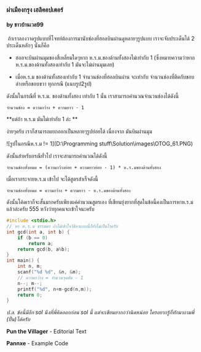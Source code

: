 ### ผ่าเมืองกรุง เฮลิคอปเตอร์

#### by ชาวบ้านเวล99

​	ถ้าเราลองวาดรูปแบบที่โจทย์ต้องการมานับช่องที่ฮอลบินผ่านดูหลายๆรูปแบบ เราจะจับประเด็นได้ 2 ประเด็นหลักๆ นั่นก็คือ

- ฮอลจะบินผ่านมุมของสี่เหลี่ยมใดๆหาก ห.ร.ม.ของด้านทั้งสองไม่เท่ากับ 1 (ซึ่งหมายความว่าหากห.ร.ม.ของด้านทั้งสองเท่ากับ 1 มันจะไม่ผ่านมุมเลย)

- เมื่อห.ร.ม ของด้านทั้งสองเท่ากับ 1 จำนวนช่องที่ฮอลบินผ่าน จะเท่ากับ จำนวนช่องที่ติดกับขอบล่างหรือขอบขวา ทุกกรณี
  (แนบรูป2รูป)

ดังนั้นในกรณีที่ ห.ร.ม. ของด้านทั้งสอง เท่ากับ 1 นั้น เราสามารถคำนวณจำนวนช่องได้ดังนี้

`จำนวนช่อง = ความกว้าง + ความยาว - 1`

**แต่ถ้า ห.ร.ม มันไม่เท่ากับ 1 ล่ะ **

ง่ายๆครับ เราก็สามารถแยกออกเป็นหลายๆรูปย่อยได้ เนื่องจาก มันบินผ่านมุม

![รูปในกรณีห.ร.ม != 1](D:\Programming stuff\Solution\images\OTOG_61.PNG)



ดังนั้นสำหรับกรณีทั่วไป เราจะสามารถคำนวณได้ดังนี้

`จำนวนช่องทั้งหมด = (ความกว้างย่อย + ความยาวย่อย - 1) * ห.ร.มของด้านทั้งสอง`

เมื่อเรากระจายห.ร.ม เข้าไป จะได้สูตรสำเร็จดังนี้

`จำนวนช่องทั้งหมด = ความกว้าง + ความยาว - ห.ร.มของด้านทั้งสอง`

ดังนั้นโค้ดเราก็จะสั้นมากครับเพียงแค่คำนวณสูตรเอง ที่เขียนยุ่งยากที่สุดในข้อนี้คงเป็นการหาห.ร.มแล้วล่ะครับ 555 หวังว่าทุกคนจะเข้าใจนะครับ

```c
#include <stdio.h>
// หา ห.ร.ม ธรรมดา ถ้าไม่เข้าใจวิธีหาแบบนี้ก็ยังไม่เป็นไรครับ
int gcd(int a, int b) {
    if (b == 0)
        return a;
    return gcd(b, a%b);
}
int main() {
    int n, m;
    scanf("%d %d", &n, &m);
    // ความกว้าง = จำนวนจุดตัด - 1
    n--; m--;  
    printf("%d", n+m-gcd(n,m));
    return 0;
}
```



*ป.ล. ข้อนี้มีอีก sol นึงที่พี่คิดออกก่อน sol นี้ แต่จะเขียนยากกว่านิดหน่อย ใครอยากรู้ก็ทักมาถามพี่ (ปั้น)ได้ครับ*

**Pun the Villager** - Editorial Text

**Pannxe** - Example Code